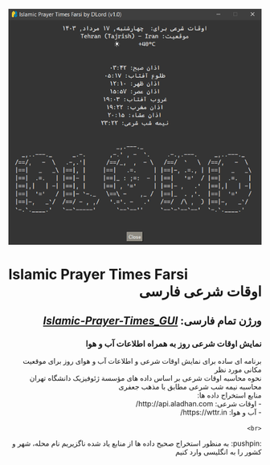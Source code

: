 ![Settings Window](https://github.com/DLord420/Islamic-Prayer-Times-Farsi/blob/main/Screenshot.png)  

# Islamic Prayer Times Farsi  <div dir= "rtl">  اوقات شرعی فارسی
##  <div dir= "rtl"> ورژن تمام فارسی: [**_Islamic-Prayer-Times_GUI_**](https://github.com/DLord420/Islamic-Prayer-Times_GUI)  
###  <div dir= "rtl"> نمایش اوقات شرعی روز به همراه اطلاعات آب و هوا
<div dir= "rtl">  برنامه ای ساده برای نمایش اوقات شرعی و اطلاعات آب و هوای روز برای موقعیت مکانی مورد نظر
<div dir= "rtl">  نحوه محاسبه اوقات شرعی بر اساس داده های مؤسسة ژئوفیزیک دانشگاه تهران
<div dir= "rtl">  محاسبه نیمه شب شرعی مطابق با مذهب جعفری
<div dir= "rtl">  منابع استخراج داده ها:
<div dir= "rtl">- اوقات شرعی:  http://api.aladhan.com/  
<div dir= "rtl">- آب و هوا:  https://wttr.in/  
  
`<br>`

<div dir= "rtl">  :pushpin:  به منظور استخراج صحیح داده ها از منابع یاد شده ناگزیریم نام محله، شهر و کشور را به انگلیسی وارد کنیم

